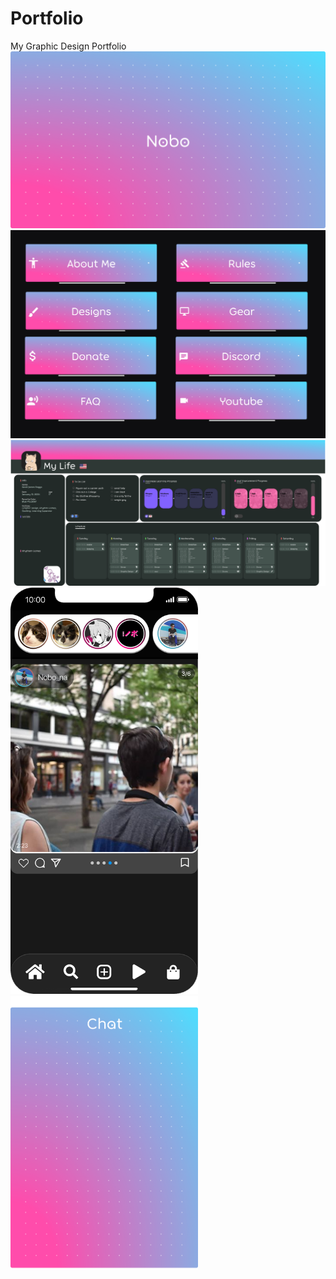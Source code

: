 # Portfolio
My Graphic Design Portfolio<br> 
<img src="Images/Nobo%20Logo%20Background.png" width="700"><br> 
<img src="Images/Nobo%20Twitch%20Panels.png" width="700"><br> 
<img src="Images/My%20Life%20in%20a%20picture.png" width="700"><br> 
<img src="Images/Instagram%20Home%20Redesign.png" width="300"><br> 
<img src="Images/Nobo%20Chat%20Box.png" width="300"><br> 
